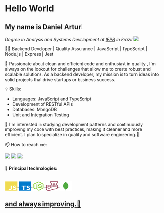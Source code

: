 <h1>Hello World</h1>
<h2>My name is Daniel Artur!</h2>
<p><em>Degree in Analysis and Systems Development  at <a href="https://github.com/ifpb-cz-ads">IFPB</a> in Brazil

  <img src="https://media.giphy.com/media/L1R1tvI9svkIWwpVYr/giphy.gif" width="75">
</em></p>

🧑‍💻 Backend Developer | Quality Assurance | JavaScript | TypeScript | Node.js | Express | Jest

🌟 Passionate about clean and efficient code and enthusiast in quality , I'm always on the lookout for challenges that allow me to create robust and scalable solutions. As a backend developer, my mission is to turn ideas into solid projects that drive startups or business success.

💡 Skills:
   - Languages: JavaScript and TypeScript
   - Development of RESTful APIs
   - Databases: MongoDB
   - Unit and Integration Testing

🚀 I'm interested in studying development patterns and continuously improving my code with best practices, making it cleaner and more efficient. I plan to specialize in quality and software engineering.🔗 

📫 How to reach me:
<div>
  <a href = "mailto:daniel.arturjsb@gmail.com"><img src="https://img.shields.io/badge/-Gmail-%23933?style=for-the-badge&logo=gmail&logoColor=white" target="_blank"></a>
  <a href="https://www.linkedin.com/in/daniel-artur-28a410219/" target="_blank"><img src="https://img.shields.io/badge/-LinkedIn-%230077B5?style=for-the-badge&logo=linkedin&logoColor=white" target="_blank"></a>
  <a width=50 href="https://www.github.com/dxArtur/" target="_blank" follow me><img src="https://img.shields.io/github/followers/dxArtur?label=Follow%20me%20a%20github&style=social" style="width: 185px;">
</div>
<h4>🤖 Principal technologies:</h4>
<div style="display: inline_block"><br>
  <img align="center" alt="DA-Js" height="30" width="40" src="https://raw.githubusercontent.com/devicons/devicon/master/icons/javascript/javascript-plain.svg">
  <img align="center" alt="DA-Ts" height="30" width="40" src="https://raw.githubusercontent.com/devicons/devicon/master/icons/typescript/typescript-plain.svg">
  <img align="center" alt="DA-nodejs" height="30" width="40" src="https://github.com/devicons/devicon/raw/master/icons/nodejs/nodejs-plain.svg">
  <img align="center" alt="DA-jest" height="30" width="40" src="https://raw.githubusercontent.com/devicons/devicon/master/icons/jest/jest-plain.svg">
  <img align="center" alt="DA-Mongo" height="30" width="40" src="https://github.com/devicons/devicon/raw/master/icons/mongodb/mongodb-plain.svg">
</div>


<h2>and always improving.👾</h2>

